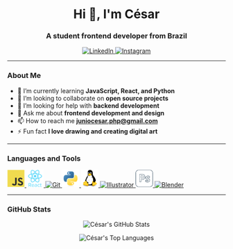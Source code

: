 <h1 align="center">Hi 👋, I'm César</h1>
<h3 align="center">A student frontend developer from Brazil</h3>

<p align="center">
  <a href="https://linkedin.com/in/ollcesar" target="_blank">
    <img src="https://img.shields.io/badge/-LinkedIn-blue?style=flat-square&logo=Linkedin&logoColor=white&link=https://linkedin.com/in/ollcesar" alt="LinkedIn" />
  </a>
  <a href="https://instagram.com/ollcesar" target="_blank">
    <img src="https://img.shields.io/badge/-Instagram-E4405F?style=flat-square&logo=Instagram&logoColor=white" alt="Instagram" />
  </a>
</p>

---

### About Me

- 🌱 I’m currently learning **JavaScript, React, and Python**
- 👯 I’m looking to collaborate on **open source projects**
- 🤔 I’m looking for help with **backend development**
- 💬 Ask me about **frontend development and design**
- 📫 How to reach me **[juniocesar.php@gmail.com](mailto:juniocesar.php@gmail.com)**
- ⚡ Fun fact **I love drawing and creating digital art**

---

### Languages and Tools

<p align="left">
  <a href="https://developer.mozilla.org/en-US/docs/Web/JavaScript" target="_blank">
    <img src="https://raw.githubusercontent.com/devicons/devicon/master/icons/javascript/javascript-original.svg" alt="JavaScript" width="40" height="40" />
  </a>
  <a href="https://reactjs.org/" target="_blank">
    <img src="https://raw.githubusercontent.com/devicons/devicon/master/icons/react/react-original-wordmark.svg" alt="React" width="40" height="40" />
  </a>
  <a href="https://git-scm.com/" target="_blank">
    <img src="https://www.vectorlogo.zone/logos/git-scm/git-scm-icon.svg" alt="Git" width="40" height="40" />
  </a>
  <a href="https://www.python.org" target="_blank">
    <img src="https://raw.githubusercontent.com/devicons/devicon/master/icons/python/python-original.svg" alt="Python" width="40" height="40" />
  </a>
  <a href="https://www.linux.org/" target="_blank">
    <img src="https://raw.githubusercontent.com/devicons/devicon/master/icons/linux/linux-original.svg" alt="Linux" width="40" height="40" />
  </a>
  <a href="https://www.adobe.com/in/products/illustrator.html" target="_blank">
    <img src="https://www.vectorlogo.zone/logos/adobe_illustrator/adobe_illustrator-icon.svg" alt="Illustrator" width="40" height="40" />
  </a>
  <a href="https://www.photoshop.com/en" target="_blank">
    <img src="https://raw.githubusercontent.com/devicons/devicon/master/icons/photoshop/photoshop-line.svg" alt="Photoshop" width="40" height="40" />
  </a>
  <a href="https://www.blender.org/" target="_blank">
    <img src="https://download.blender.org/branding/community/blender_community_badge_white.svg" alt="Blender" width="40" height="40" />
  </a>
</p>

---

### GitHub Stats

<p align="center">
  <img src="https://github-readme-stats.vercel.app/api?username=olllcesar&show_icons=true&theme=radical" alt="César's GitHub Stats" />
</p>

<p align="center">
  <img src="https://github-readme-stats.vercel.app/api/top-langs/?username=olllcesar&layout=compact&theme=radical" alt="César's Top Languages" />
</p>
